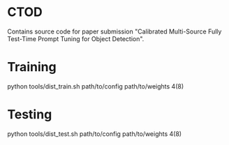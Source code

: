 # CTOD

Contains source code for paper submission "Calibrated Multi-Source Fully Test-Time Prompt Tuning for Object Detection".


# Training

python tools/dist_train.sh path/to/config path/to/weights 4(8)


# Testing

python tools/dist_test.sh path/to/config path/to/weights 4(8)
